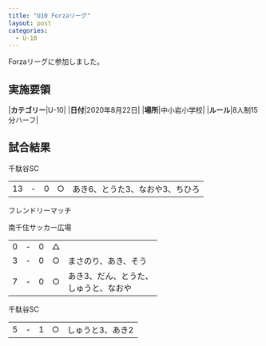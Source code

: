 ```yaml
---
title: "U10 Forzaリーグ"
layout: post
categories:
  - U-10
---
```


Forzaリーグに参加しました。

## 実施要領

|**カテゴリー**|U-10|
|**日付**|2020年8月22日|
|**場所**|中小岩小学校|
|**ルール**|8人制15分ハーフ|


## 試合結果

千駄谷SC

|    |   |    |         |    |
|:--:|:-:|:--:|:--:|:--------|
|13 | - |    0|○  |あき6、とうた3、なおや3、ちひろ|


フレンドリーマッチ

南千住サッカー広場

|    |   |    |    |        |
|:--:|:-:|:--:|:--:|:--------|
|  0| - |    0|△    |              |
|  3| - |    0|○   |まさのり、あき、そう|
|  7| - |    0|○   |あき3、だん、とうた、<br>しゅうと、なおや|


千駄谷SC

|    |   |    |         |    |
|:--:|:-:|:--:|:--:|:--------|
|5 | - |    1|○  |しゅうと3、あき2|

